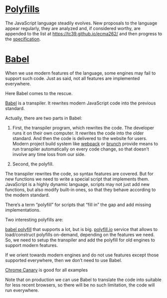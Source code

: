 # [Polyfills](https://javascript.info/polyfills)

The JavaScript language steadily evolves. New proposals to the language appear regularly, they are analyzed and, if considered worthy, are appended to the list at https://tc39.github.io/ecma262/ and then progress to the [specification](http://www.ecma-international.org/publications/standards/Ecma-262.htm).

# [Babel](https://javascript.info/polyfills#babel)

When we use modern features of the language, some engines may fail to support such code. Just as said, not all features are implemented everywhere.

Here Babel comes to the rescue.

[Babel](https://babeljs.io/) is a transpiler. It rewrites modern JavaScript code into the previous standard.

Actually, there are two parts in Babel:

1. First, the transpiler program, which rewrites the code. The developer runs it on their own computer. It rewrites the code into the older standard. And then the code is delivered to the website for users. Modern project build system like [webpack](http://webpack.github.io/) or [brunch](http://brunch.io/) provide means to run transpiler automatically on every code change, so that doesn’t involve any time loss from our side.

2. Second, the polyfill.

The transpiler rewrites the code, so syntax features are covered. But for new functions we need to write a special script that implements them. JavaScript is a highly dynamic language, scripts may not just add new functions, but also modify built-in ones, so that they behave according to the modern standard.

There’s a term “polyfill” for scripts that “fill in” the gap and add missing implementations.

Two interesting polyfills are:

[babel polyfill](https://babeljs.io/docs/usage/polyfill/) that supports a lot, but is big.
[polyfill.io](http://polyfill.io/) service that allows to load/construct polyfills on-demand, depending on the features we need.
So, we need to setup the transpiler and add the polyfill for old engines to support modern features.

If we orient towards modern engines and do not use features except those supported everywhere, then we don’t need to use Babel.

[Chrome Canary](https://www.google.com/chrome/browser/canary.html) is good for all examples

Note that on production we can use Babel to translate the code into suitable for less recent browsers, so there will be no such limitation, the code will run everywhere.